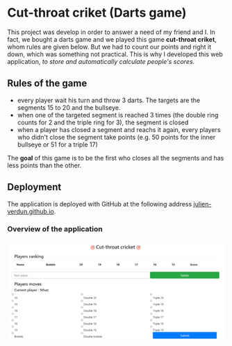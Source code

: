 # Cut-throat criket (Darts game)

This project was develop in order to answer a need of my friend and I.
In fact, we bought a darts game and we played this game **cut-throat criket**, whom rules are given below. But we had to count our points and right it down, which was something not practical. This is why I developed this web application, _*to store and automatically calculate people's scores.*_

## Rules of the game

- every player wait his turn and throw 3 darts. The targets are the segments 15 to 20 and the bullseye.
- when one of the targeted segment is reached 3 times (the double ring counts for 2 and the triple ring for 3), the segment is closed
- when a player has closed a segment and reachs it again, every players who didn't close the segment take points (e.g. 50 points for the inner bullseye or 51 for a triple 17)

The **goal** of this game is to be the first who closes all the segments and has less points than the other.

## Deployment

The application is deployed with GitHub at the following address
[julien-verdun.github.io](https://julien-verdun.github.io/).

### Overview of the application

![Overview of the application](overview_darts.PNG)
